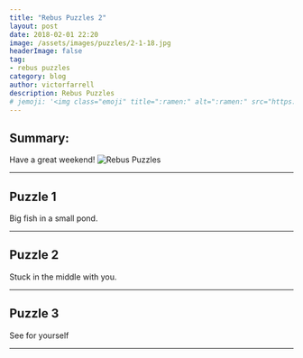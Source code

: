 ```yaml
---
title: "Rebus Puzzles 2"
layout: post
date: 2018-02-01 22:20
image: /assets/images/puzzles/2-1-18.jpg
headerImage: false
tag:
- rebus puzzles
category: blog
author: victorfarrell
description: Rebus Puzzles
# jemoji: '<img class="emoji" title=":ramen:" alt=":ramen:" src="https://assets.github.com/images/icons/emoji/unicode/1f35c.png" height="20" width="20" align="absmiddle">'
---
```


## Summary:

Have a great weekend!
<img class="image" src="{{ site.url }}/assets/images/puzzles/2-1-18.jpg" alt="Rebus Puzzles">

---

## Puzzle 1

<div class="spoiler"><p>Big fish in a small pond.</p></div>

---

## Puzzle 2

<div class="spoiler"><p>Stuck in the middle with you.</p></div>

---

## Puzzle 3

<div class="spoiler"><p>See for yourself</p></div>

---

